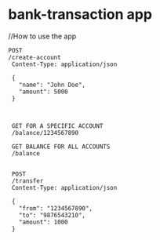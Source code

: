 ﻿# bank-transaction app

//How to use the app

    POST 
    /create-account
     Content-Type: application/json
     
     {
       "name": "John Doe",
       "amount": 5000
     }



     GET FOR A SPECIFIC ACCOUNT
     /balance/1234567890

     GET BALANCE FOR ALL ACCOUNTS
     /balance
 

     POST 
     /transfer
     Content-Type: application/json
     
     {
       "from": "1234567890",
       "to": "9876543210",
       "amount": 1000
     }
     
